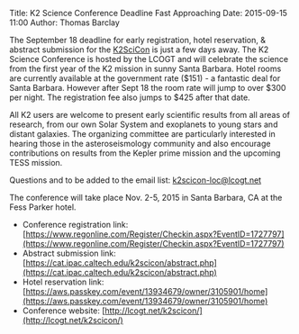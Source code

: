 Title: K2 Science Conference Deadline Fast Approaching
Date: 2015-09-15 11:00
Author: Thomas Barclay

The September 18 deadline for early registration, hotel reservation, & abstract submission for the [K2SciCon](http://lcogt.net/k2scicon/) is just a few days away.
The K2 Science Conference is hosted by the LCOGT and will celebrate the science from the first year of the K2 mission in sunny Santa Barbara. Hotel rooms are currently available at the government rate ($151) - a fantastic deal for Santa Barbara. However after Sept 18 the room rate will jump to over $300 per night. The registration fee also jumps to $425 after that date.

All K2 users are welcome to present early scientific results from all areas of research, from our own Solar System and exoplanets to young stars and distant galaxies. The organizing committee are particularly interested in hearing those in the asteroseismology community and also encourage contributions on results from the Kepler prime mission and the upcoming TESS mission. 

Questions and to be added to the email list: [k2scicon-loc@lcogt.net](mailto:k2scicon-loc@lcogt.net)

The conference will take place Nov. 2-5, 2015 in Santa Barbara, CA at the Fess Parker hotel.

* Conference registration link: [https://www.regonline.com/Register/Checkin.aspx?EventID=1727797](https://www.regonline.com/Register/Checkin.aspx?EventID=1727797)
* Abstract submission link: [https://cat.ipac.caltech.edu/k2scicon/abstract.php](https://cat.ipac.caltech.edu/k2scicon/abstract.php)
* Hotel reservation link: [https://aws.passkey.com/event/13934679/owner/3105901/home](https://aws.passkey.com/event/13934679/owner/3105901/home)
* Conference website: [http://lcogt.net/k2scicon/](http://lcogt.net/k2scicon/)



